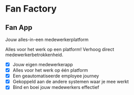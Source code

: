 # Fan Factory

## Fan App

Jouw alles-in-een medewerkerplatform

Alles voor het werk op een platform! Verhoog direct medewerkerbetrokkenheid.

- [x] Jouw eigen medewerkerapp
- [x] Alles voor het werk op één platform
- [x] Een geautomatiseerde employee journey
- [x] Gekoppeld aan de andere systemen waar je mee werkt
- [x] Bind en boei jouw medewerkers effectief
